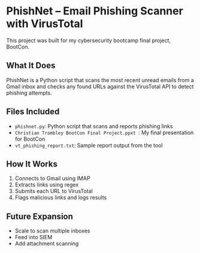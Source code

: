 # PhishNet – Email Phishing Scanner with VirusTotal

This project was built for my cybersecurity bootcamp final project, BootCon.

## What It Does

PhishNet is a Python script that scans the most recent unread emails from a Gmail inbox and checks any found URLs against the VirusTotal API to detect phishing attempts.

## Files Included

- `phishnet.py`: Python script that scans and reports phishing links
- `Christian Trombley BootCon Final Project.ppxt `: My final presentation for BootCon
- `vt_phishing_report.txt`: Sample report output from the tool

## How It Works

1. Connects to Gmail using IMAP
2. Extracts links using regex
3. Submits each URL to VirusTotal
4. Flags malicious links and logs results

## Future Expansion

- Scale to scan multiple inboxes
- Feed into SIEM
- Add attachment scanning
